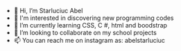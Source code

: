 - 👋 Hi, I’m Starluciuc Abel
- 👀 I'm interested in discovering new programming codes
- 🌱 I’m currently learning CSS, C #, html and boodstrap
- 💞️ I’m looking to collaborate on my school projects
- 📫 You can reach me on instagram as: abelstarluciuc

<!---
starluciucabel/starluciucabel is a ✨ special ✨ repository because its `README.md` (this file) appears on your GitHub profile.
You can click the Preview link to take a look at your changes.
--->
